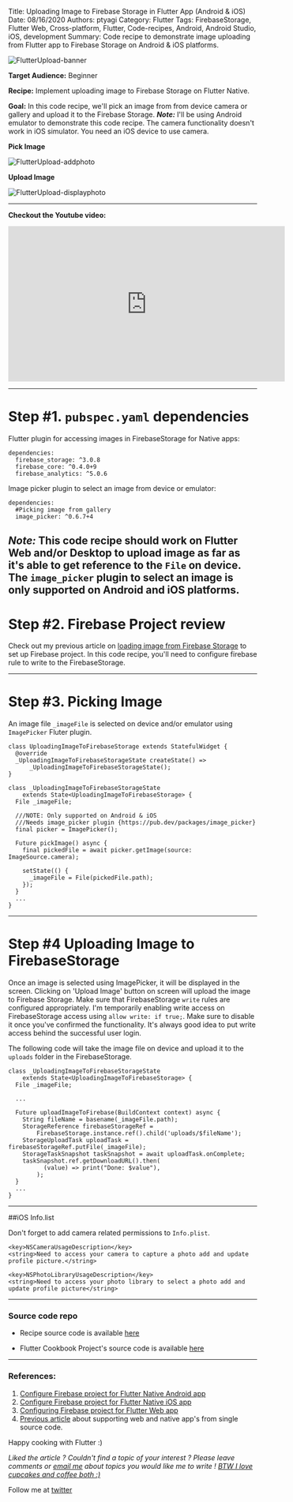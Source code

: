 Title: Uploading Image to Firebase Storage in Flutter App (Android & iOS)
Date: 08/16/2020
Authors: ptyagi
Category: Flutter
Tags: FirebaseStorage, Flutter Web, Cross-platform, Flutter, Code-recipes, Android, Android Studio, iOS, development
Summary: Code recipe to demonstrate image uploading from Flutter app to Firebase Storage on Android & iOS platforms.

![FlutterUpload-banner]({attach}../../images/flutter/upload_image_banner.jpg)

**Target Audience:** Beginner

**Recipe:** Implement uploading image to Firebase Storage on Flutter Native.

**Goal:** In this code recipe, we'll pick an image from from device camera or gallery and upload it to the Firebase Storage.
***Note:*** I'll be using Android emulator to demonstrate this code recipe. The camera functionality doesn't work in iOS simulator. You need an iOS device to use camera.

**Pick Image**

![FlutterUpload-addphoto]({attach}../../images/flutter/image_upload1.jpg)


**Upload Image**

![FlutterUpload-displayphoto]({attach}../../images/flutter/image_upload2.jpg)


---
**Checkout the Youtube video:**

<iframe width="560" height="315" src="https://www.youtube.com/embed/nfrr5zdINSQ" frameborder="0" allow="accelerometer; autoplay; encrypted-media; gyroscope; picture-in-picture" allowfullscreen></iframe>

---

# Step #1. `pubspec.yaml` dependencies

Flutter plugin for accessing images in FirebaseStorage for Native apps:

```
dependencies:
  firebase_storage: ^3.0.8
  firebase_core: ^0.4.0+9
  firebase_analytics: ^5.0.6
```

Image picker plugin to select an image from device or emulator:

```
dependencies:
  #Picking image from gallery
  image_picker: ^0.6.7+4
```

***Note:*** This code recipe should work on Flutter Web and/or Desktop to upload image as far as it's able to get reference to the `File` on device. The `image_picker` plugin to select an image is only supported on Android and iOS platforms.
---

# Step #2. Firebase Project review

Check out my previous article on [loading image from Firebase Storage](https://ptyagicodecamp.github.io/loading-image-from-firebase-storage-in-flutter-app-android-ios-web.html) to set up Firebase project.
In this code recipe, you'll need to configure firebase rule to write to the FirebaseStorage.

---

# Step #3. Picking Image

An image file `_imageFile` is selected on device and/or emulator using `ImagePicker` Fluter plugin.

```
class UploadingImageToFirebaseStorage extends StatefulWidget {
  @override
  _UploadingImageToFirebaseStorageState createState() =>
      _UploadingImageToFirebaseStorageState();
}

class _UploadingImageToFirebaseStorageState
    extends State<UploadingImageToFirebaseStorage> {
  File _imageFile;

  ///NOTE: Only supported on Android & iOS
  ///Needs image_picker plugin {https://pub.dev/packages/image_picker}
  final picker = ImagePicker();

  Future pickImage() async {
    final pickedFile = await picker.getImage(source: ImageSource.camera);

    setState(() {
      _imageFile = File(pickedFile.path);
    });
  }
  ...
}
```
---

# Step #4 Uploading Image to FirebaseStorage

Once an image is selected using ImagePicker, it will be displayed in the screen. Clicking on 'Upload Image' button on screen will upload the image to Firebase Storage. Make sure that FirebaseStorage `write` rules are configured appropriately. I'm temporarily enabling write access on FirebaseStorage access using `allow write: if true;`. Make sure to disable it once you've confirmed the functionality. It's always good idea to put write access behind the successful user login.

The following code will take the image file on device and upload it to the `uploads` folder in the FirebaseStorage.

```
class _UploadingImageToFirebaseStorageState
    extends State<UploadingImageToFirebaseStorage> {
  File _imageFile;

  ...

  Future uploadImageToFirebase(BuildContext context) async {
    String fileName = basename(_imageFile.path);
    StorageReference firebaseStorageRef =
        FirebaseStorage.instance.ref().child('uploads/$fileName');
    StorageUploadTask uploadTask = firebaseStorageRef.putFile(_imageFile);
    StorageTaskSnapshot taskSnapshot = await uploadTask.onComplete;
    taskSnapshot.ref.getDownloadURL().then(
          (value) => print("Done: $value"),
        );
  }
  ...
}
```

---

##iOS Info.list

Don't forget to add camera related permissions to `Info.plist`.

```
<key>NSCameraUsageDescription</key>
<string>Need to access your camera to capture a photo add and update profile picture.</string>

<key>NSPhotoLibraryUsageDescription</key>
<string>Need to access your photo library to select a photo add and update profile picture</string>
```

---

### Source code repo ###

* Recipe source code is available [here](https://github.com/ptyagicodecamp/flutter_cookbook/blob/widgets/flutter_widgets/lib/images/upload_image.dart)

* Flutter Cookbook Project's source code is available [here](https://github.com/ptyagicodecamp/flutter_cookbook/tree/widgets/flutter_widgets/)

---


### References: ###

1. [Configure Firebase project for Flutter Native Android app](https://firebase.google.com/docs/android/setup)
2. [Configure Firebase project for Flutter Native iOS app](https://firebase.google.com/docs/ios/setup)
3. [Configuring Firebase project for Flutter Web app](https://firebase.google.com/docs/web/setup)
4. [Previous article](https://ptyagicodecamp.github.io/migrating-to-flutter-19-implementing-cross-platform-firebase-login-in-flutter-apps.html) about supporting web and native app's from single source code.


Happy cooking with Flutter :)

_Liked the article ?
Couldn't find a topic of your interest ? Please leave comments or [email me](mailto:ptyagicodecamp@gmail.com) about topics you would like me to write !
[BTW I love cupcakes and coffee both :)](https://www.paypal.me/pritya)_

Follow me at [twitter](https://twitter.com/ptyagi13)
